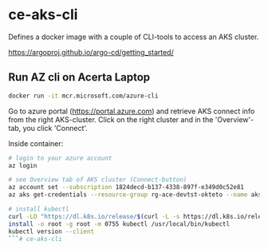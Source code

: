 # ce-aks-cli

Defines a docker image with a couple of CLI-tools to access an AKS cluster.

https://argoproj.github.io/argo-cd/getting_started/

## Run AZ cli on Acerta Laptop

```bash
docker run -it mcr.microsoft.com/azure-cli
```

Go to azure portal (https://portal.azure.com) and retrieve AKS connect info from the right AKS-cluster. 
Click on the right cluster and in the 'Overview'-tab, you click 'Connect'.

Inside container:

```bash
# login to your azure account
az login

# see Overview tab of AKS cluster (Connect-button)
az account set --subscription 1824decd-b137-4338-897f-e349d0c52e81
az aks get-credentials --resource-group rg-ace-devtst-okteto --name aks-ace-devtst-okteto

# install kubectl
curl -LO "https://dl.k8s.io/release/$(curl -L -s https://dl.k8s.io/release/stable.txt)/bin/linux/amd64/kubectl"
install -o root -g root -m 0755 kubectl /usr/local/bin/kubectl
kubectl version --client
```#   c e - a k s - c l i  
 